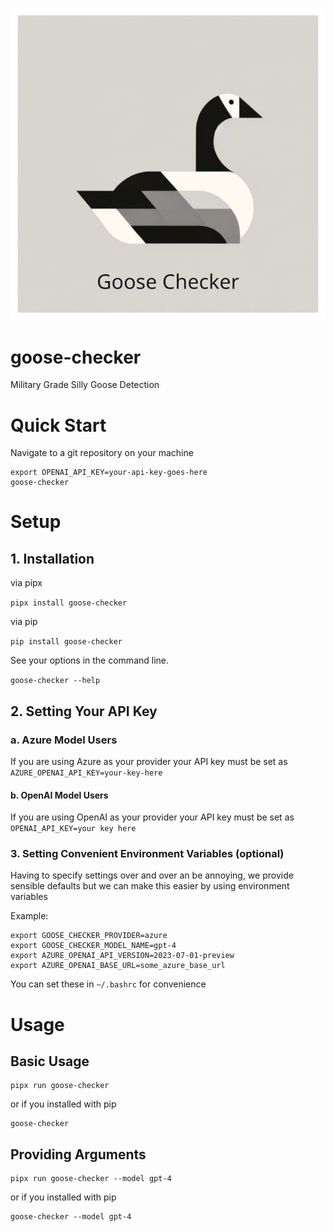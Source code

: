 ![goose checker logo](https://raw.githubusercontent.com/AdamPaslawski/goose-checker/main/assets/goose_checker.svg)

# goose-checker
Military Grade Silly Goose Detection

# Quick Start
Navigate to a git repository on your machine
```
export OPENAI_API_KEY=your-api-key-goes-here
goose-checker
```


# Setup

## 1. Installation

via pipx

`pipx install goose-checker`

via pip

`pip install goose-checker`

See your options in the command line.

`goose-checker --help`

## 2. Setting Your API Key

### a. Azure Model Users
If you are using Azure as your provider your API key must be set as
`AZURE_OPENAI_API_KEY=your-key-here`

#### b. OpenAI Model Users
If you are using OpenAI as your provider your API key must be set as
`OPENAI_API_KEY=your key here`

### 3. Setting Convenient Environment Variables (optional)
Having to specify settings over and over an be annoying, we provide sensible defaults but we can make this easier by using environment variables

Example:
```
export GOOSE_CHECKER_PROVIDER=azure
export GOOSE_CHECKER_MODEL_NAME=gpt-4
export AZURE_OPENAI_API_VERSION=2023-07-01-preview
export AZURE_OPENAI_BASE_URL=some_azure_base_url
```

You can set these in `~/.bashrc` for convenience


# Usage

## Basic Usage
```
pipx run goose-checker
```
or if you installed with pip

```
goose-checker
```

## Providing Arguments
```
pipx run goose-checker --model gpt-4
```
or if you installed with pip

```
goose-checker --model gpt-4
```